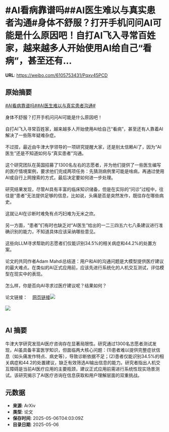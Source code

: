# #AI看病靠谱吗##AI医生难以与真实患者沟通#身体不舒服？打开手机问问AI可能是什么原因吧！自打AI飞入寻常百姓家，越来越多人开始使用AI给自己“看病”，甚至还有...

**URL**: https://weibo.com/6105753431/Pqxv45PCD

## 原始摘要

<a href="https://m.weibo.cn/search?containerid=231522type%3D1%26t%3D10%26q%3D%23AI%E7%9C%8B%E7%97%85%E9%9D%A0%E8%B0%B1%E5%90%97%23&amp;extparam=%23AI%E7%9C%8B%E7%97%85%E9%9D%A0%E8%B0%B1%E5%90%97%23" data-hide=""><span class="surl-text">#AI看病靠谱吗#</span></a><a href="https://m.weibo.cn/search?containerid=231522type%3D1%26t%3D10%26q%3D%23AI%E5%8C%BB%E7%94%9F%E9%9A%BE%E4%BB%A5%E4%B8%8E%E7%9C%9F%E5%AE%9E%E6%82%A3%E8%80%85%E6%B2%9F%E9%80%9A%23&amp;extparam=%23AI%E5%8C%BB%E7%94%9F%E9%9A%BE%E4%BB%A5%E4%B8%8E%E7%9C%9F%E5%AE%9E%E6%82%A3%E8%80%85%E6%B2%9F%E9%80%9A%23" data-hide=""><span class="surl-text">#AI医生难以与真实患者沟通#</span></a><br><br>身体不舒服？打开手机问问AI可能是什么原因吧！<br><br>自打AI飞入寻常百姓家，越来越多人开始使用AI给自己“看病”，甚至还有人靠着AI解决了一些陈年疑难杂症。<br><br>不过捏，最近由牛津大学领导的一项研究提醒大家，还是别太信赖AI了，因为“AI医生”还是不知道如何与“真实患者”沟通。<br><br>这个研究团队在英国招募了1300名左右的志愿者，并为他们提供了一些医生编写的医疗情境案例，要求他们完成两项任务：先猜测病例里可能是啥病，再通过使用AI或自行上网搜索的方式，最后决定要如何进一步处理。<br><br>研究结果发现，尽管AI具有丰富的临床知识储备，但是在实际的“问诊”过程中，往往是“患者”无法提供足够的信息，比如说，头痛是否是突然发作，既往存在哪些病史。<br><br>这就让AI在诊断时难免有点巧妇难为无米之炊。<br><br>另一方面，“患者”们有时也缺乏对“AI医生”给出的一二三四五六七八条建议进行准确识别的能力，不知道具体应该采纳哪些意见。<br><br>这些向LLM寻求帮助的志愿者们仅能识别34.5%的相关病症和44.2%的处置方案。<br><br>论文的共同作者Adam Mahdi总结道：用户和AI的沟通问题是大模型提供医疗建议的最大难点。在类似的AI正式应用前，应该先进行系统化的人机交互测试，评估模型在现实中的表现。<br><br>怎么样，你是否向AI寻求过医疗建议呢？结果如何？<br><br>论文链接：<a href="https://weibo.cn/sinaurl?u=https%3A%2F%2Farxiv.org%2Fpdf%2F2504.18919" data-hide=""><span class="url-icon"><img style="width: 1rem;height: 1rem" src="https://h5.sinaimg.cn/upload/2015/09/25/3/timeline_card_small_web_default.png" referrerpolicy="no-referrer"></span><span class="surl-text">网页链接</span></a><img style="" src="https://tvax1.sinaimg.cn/large/006Fd7o3gy1i15kiyxxhfj30s40zcqgm.jpg" referrerpolicy="no-referrer"><br><br><img style="" src="https://tvax2.sinaimg.cn/large/006Fd7o3gy1i15kj9ifu2j30sg0sgtzv.jpg" referrerpolicy="no-referrer"><br><br>

## AI 摘要

牛津大学研究发现AI医疗咨询存在显著局限性。研究通过1300名志愿者测试发现，AI虽具备丰富医学知识，但面临两大核心问题：(1)患者难以提供完整症状信息（如头痛发作特点、病史等），导致诊断依据不足；(2)患者仅能识别34.5%的相关病症和44.2的处置建议，缺乏有效筛选AI输出信息的能力。研究者指出人机交互障碍是当前AI医疗应用的主要瓶颈，建议正式应用前需进行系统性现实场景测试。该研究揭示了AI医疗咨询在信息获取和用户理解层面的双重挑战。

## 元数据

- **来源**: ArXiv
- **类型**: 论文
- **保存时间**: 2025-05-06T04:03:09Z
- **目录日期**: 2025-05-06
